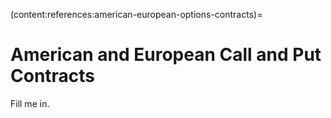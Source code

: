 (content:references:american-european-options-contracts)=
# American and European Call and Put Contracts
Fill me in.